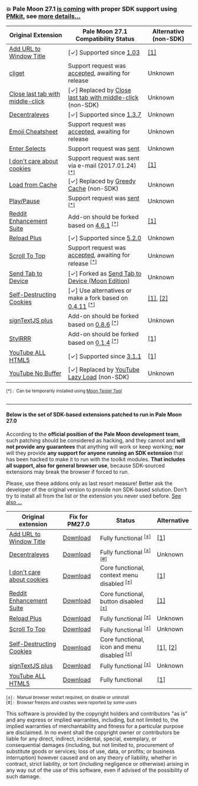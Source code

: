 ### :boom: Pale Moon 27.1 [is coming](http://www.palemoon.org/unstable/) with proper SDK support using [PMkit](https://github.com/JustOff/pm27-sdk-addons/blob/master/PMkit.md), see [more details...](https://forum.palemoon.org/viewtopic.php?p=103913#p103913)

| Original Extension | Pale Moon 27.1 Compatibility Status | Alternative (non-SDK) |
| -------------- | ----------------------------------- | ----------- |
| [Add URL to Window Title](https://addons.mozilla.org/addon/add-url-to-window-title/) | [✓] Supported since [1.03](https://addons.mozilla.org/en-US/firefox/addon/add-url-to-window-title/versions/1.03) | [[1]](https://addons.mozilla.org/addon/customize_titlebar_v2/) |
| [cliget](https://addons.mozilla.org/addon/cliget/) | Support request was [accepted](https://github.com/zaidka/cliget/pull/43), awaiting for release | Unknown |
| [Close last tab with middle-click](https://addons.mozilla.org/addon/close-last-tab-with-middle-/) | [✓] Replaced by [Close last tab with middle-click](https://forum.palemoon.org/viewtopic.php?p=99210#p99210) (non-SDK) | Unknown |
| [Decentraleyes](https://addons.mozilla.org/addon/decentraleyes/) | [✓] Supported since [1.3.7](https://addons.palemoon.org/extensions/decentraleyes/) | Unknown |
| [Emoji Cheatsheet](https://addons.mozilla.org/addon/emoji-cheatsheet/) | Support request was [accepted](https://github.com/johannhof/emoji-helper/pull/83), awaiting for release | Unknown |
| [Enter Selects](https://addons.mozilla.org/addon/enter-selects/) | Support request was [sent](https://github.com/Mardak/enterSelects/pull/17) | Unknown |
| [I don't care about cookies](https://addons.mozilla.org/addon/i-dont-care-about-cookies/) | Support request was sent via e-mail (2017.01.24) <sup>[[*]](#testing)</sup> | [[1]](https://www.kiboke-studio.hr/i-dont-care-about-cookies/abp/) |
| [Load from Cache](https://addons.mozilla.org/addon/load-from-cache/) | [✓] Replaced by [Greedy Cache](https://addons.palemoon.org/extensions/greedy-cache/) (non-SDK) | Unknown |
| [Play/Pause](https://addons.mozilla.org/en-US/firefox/addon/play-pause/) | Support request was [sent](https://github.com/DanielKamkha/PlayPauseFirefox/pull/27) <sup>[[*]](#testing)</sup> | Unknown |
| [Reddit Enhancement Suite](https://addons.mozilla.org/addon/reddit-enhancement-suite/) | Add-on should be forked based on [4.6.1](https://addons.mozilla.org/en-US/firefox/addon/reddit-enhancement-suite/versions/4.6.1) <sup>[[*]](#testing)</sup> | [[1]](http://userscripts-mirror.org/scripts/show/82915) |
| [Reload Plus](https://addons.mozilla.org/addon/reload-plus/) | [✓] Supported since [5.2.0](https://addons.mozilla.org/en-US/firefox/addon/reload-plus/versions/5.2.0) | Unknown |
| [Scroll To Top](https://addons.mozilla.org/addon/scroll-to-top/) | Support request was [accepted](https://github.com/pratikabu/scrolltotop/pull/52), awaiting for release <sup>[[*]](#testing)</sup> | Unknown |
| [Send Tab to Device](https://addons.mozilla.org/addon/send-tab-to-device/) | [✓] Forked as [Send Tab to Device (Moon Edition)](https://github.com/JustOff/send-tab-to-device) | Unknown |
| [Self-Destructing Cookies](https://addons.mozilla.org/addon/self-destructing-cookies/) | [✓] Use alternatives or make a fork based on [0.4.11](https://addons.mozilla.org/en-US/firefox/addon/self-destructing-cookies/versions/0.4.11) <sup>[[*]](#testing)</sup> | [[1]](https://addons.mozilla.org/addon/cookies-exterminator/), [[2]](https://addons.palemoon.org/extensions/privacy-and-security/crush-those-cookies/) |
| [signTextJS plus](https://addons.mozilla.org/addon/signtextjs-plus/) | Add-on should be forked based on [0.8.6](https://addons.mozilla.org/en-US/firefox/addon/signtextjs-plus/versions/0.8.6) <sup>[[*]](#testing)</sup> | Unknown |
| [StylRRR](https://addons.mozilla.org/addon/stylrrr/) | Add-on should be forked based on [0.1.4](https://addons.mozilla.org/en-US/firefox/addon/stylrrr/versions/0.1.4) <sup>[[*]](#testing)</sup> | [[1]](https://addons.mozilla.org/addon/stylish/) |
| [YouTube ALL HTML5](https://addons.mozilla.org/addon/youtube-all-html5/) | [✓] Supported since  [3.1.1](https://addons.mozilla.org/en-US/firefox/addon/youtube-all-html5/versions/3.1.1) | [[1]](https://greasyfork.org/en/scripts/search?q=youtube) |
| [YouTube No Buffer](https://addons.mozilla.org/addon/youtube-no-buffer/) | [✓] Replaced by [YouTube Lazy Load](https://addons.palemoon.org/extensions/youtube-lazy-load/) (non-SDK) | Unknown |
<sup><a name="testing">[*]</a> : &nbsp;Can be temporarily installed using [Moon Tester Tool](https://addons.palemoon.org/extensions/moon-tester-tool/)<br><br><hr>

#### Below is the set of SDK-based extensions patched to run in Pale Moon 27.0

According to the **official position of the Pale Moon development team**, such patching should be considered as hacking, and they cannot and **will not provide any guarantees** that anything will work or keep working; **nor** will they provide **any support for anyone running an SDK extension** that has been hacked to make it to run with the toolkit modules. **That includes all support, also for general browser use**, because SDK-sourced extensions may break the browser if forced to run.

Please, use these addons only as last resort measure! Better ask the developer of the original version to provide non SDK-based solution. Don't try to install all from the list or the extension you never used before. [See also ...](https://forum.palemoon.org/viewtopic.php?f=16&t=13745)

| Original extension | Fix for PM27.0 | Status | Alternative |
| ------------------ | ------------ | ------ | ----------- |
| [Add URL to Window Title](https://addons.mozilla.org/addon/add-url-to-window-title/) | [Download](https://github.com/JustOff/pm27-sdk-addons/releases/download/0.0.1/add_url_to_window_title_advanced_keepass_usage-1.01-pm27.xpi) | Fully functional <sup>[[±]](#restart)</sup> | [[1]](https://addons.mozilla.org/addon/customize_titlebar_v2/) |
| [Decentraleyes](https://addons.mozilla.org/addon/decentraleyes/) | [Download](https://github.com/JustOff/pm27-sdk-addons/releases/download/0.0.1/decentraleyes-1.3.7-pm27.xpi) | Fully functional <sup>[[±]](#restart)</sup><sup>[[#]](#unstable)</sup> | Unknown |
| [I don't care about cookies](https://addons.mozilla.org/addon/i-dont-care-about-cookies/) | [Download](https://addons.palemoon.org/extensions/i-dont-care-about-cookies/) | Core functional, context menu disabled <sup>[[±]](#restart)</sup> | [[1]](https://www.kiboke-studio.hr/i-dont-care-about-cookies/abp/) |
| [Reddit Enhancement Suite](https://addons.mozilla.org/addon/reddit-enhancement-suite/) | [Download](https://github.com/JustOff/pm27-sdk-addons/releases/download/0.0.1/reddit_enhancement_suite-4.6.1-pm27.xpi) | Core functional, button disabled <sup>[[±]](#restart)</sup> | [[1]](http://userscripts-mirror.org/scripts/show/82915) |
| [Reload Plus](https://addons.mozilla.org/addon/reload-plus/) | [Download](https://github.com/JustOff/pm27-sdk-addons/releases/download/0.0.1/reload_plus-5.1.0-pm27.xpi) | Fully functional <sup>[[±]](#restart)</sup> | Unknown |
| [Scroll To Top](https://addons.mozilla.org/addon/scroll-to-top/) | [Download](https://github.com/JustOff/pm27-sdk-addons/releases/download/0.0.1/scroll_to_top-4.5.5-pm27.xpi) | Fully functional <sup>[[±]](#restart)</sup> | Unknown |
| [Self-Destructing Cookies](https://addons.mozilla.org/addon/self-destructing-cookies/) | [Download](https://github.com/JustOff/pm27-sdk-addons/releases/download/0.0.1/self_destructing_cookies-0.4.11-pm27.xpi) | Core functional, icon and menu disabled <sup>[[±]](#restart)</sup> | [[1]](https://addons.mozilla.org/addon/cookies-exterminator/), [[2]](https://addons.palemoon.org/extensions/privacy-and-security/crush-those-cookies/) |
| [signTextJS plus](https://addons.mozilla.org/addon/signtextjs-plus/) | [Download](https://github.com/JustOff/pm27-sdk-addons/releases/download/0.0.1/signtextjs_plus-0.8.6-pm.xpi) | Fully functional <sup>[[±]](#restart)</sup> | Unknown |
| [YouTube ALL HTML5](https://addons.mozilla.org/addon/youtube-all-html5/) | [Download](https://github.com/JustOff/pm27-sdk-addons/releases/download/0.0.1/youtube_all_html5-3.0.3-pm27.xpi) | Fully functional | [[1]](https://greasyfork.org/en/scripts/search?q=youtube) |
<sup><a name="restart">[±]</a> : &nbsp;Manual browser restart required, on disable or uninstall<br>
<a name="unstable">[#]</a> : &nbsp;Browser freezes and crashes were reported by some users</sup>

This software is provided by the copyright holders and contributors "as is" and any express or implied warranties, including, but not limited to, the implied warranties of merchantability and fitness for a particular purpose are disclaimed. In no event shall the copyright owner or contributors be liable for any direct, indirect, incidental, special, exemplary, or consequential damages (including, but not limited to, procurement of substitute goods or services; loss of use, data, or profits; or business interruption) however caused and on any theory of liability, whether in contract, strict liability, or tort (including negligence or otherwise) arising in any way out of the use of this software, even if advised of the possibility of such damage.
